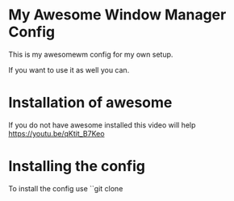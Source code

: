 # My Awesome Window Manager Config

This is my awesomewm config for my own setup.

If you want to use it as well you can.

# Installation of awesome
If you do not have awesome installed this video will help https://youtu.be/qKtit_B7Keo
# Installing the config
To install the config use ``git clone
